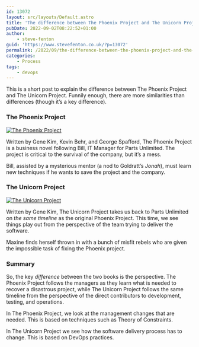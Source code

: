 ```yaml
---
id: 13072
layout: src/layouts/Default.astro
title: 'The difference between The Phoenix Project and The Unicorn Project'
pubDate: 2022-09-02T08:22:52+01:00
author:
    - steve-fenton
guid: 'https://www.stevefenton.co.uk/?p=13072'
permalink: /2022/09/the-difference-between-the-phoenix-project-and-the-unicorn-project/
categories:
    - Process
tags:
    - devops
---
```


This is a short post to explain the difference between The Phoenix Project and The Unicorn Project. Funnily enough, there are more similarities than differences (though it’s a key difference).

### The Phoenix Project

[![The Phoenix Project](https://www.stevefenton.co.uk/wp-content/uploads/2022/09/phoenix-200x300.jpg)](https://www.stevefenton.co.uk/2022/09/the-difference-between-the-phoenix-project-and-the-unicorn-project/phoenix/)

Written by Gene Kim, Kevin Behr, and George Spafford, The Phoenix Project is a business novel following Bill, IT Manager for Parts Unlimited. The project is critical to the survival of the company, but it’s a mess.

Bill, assisted by a mysterious mentor (a nod to Goldratt’s *Jonah*), must learn new techniques if he wants to save the project and the company.

### The Unicorn Project

[![The Unicorn Project](https://www.stevefenton.co.uk/wp-content/uploads/2022/09/unicorn-202x300.jpg)](https://www.stevefenton.co.uk/2022/09/the-difference-between-the-phoenix-project-and-the-unicorn-project/unicorn/)

Written by Gene Kim, The Unicorn Project takes us back to Parts Unlimited on *the same timeline* as the original Phoenix Project. This time, we see things play out from the perspective of the team trying to deliver the software.

Maxine finds herself thrown in with a bunch of misfit rebels who are given the impossible task of fixing the Phoenix project.

### Summary

So, the key *difference* between the two books is the perspective. The Phoenix Project follows the managers as they learn what is needed to recover a disastrous project, while The Unicorn Project follows the same timeline from the perspective of the direct contributors to development, testing, and operations.

In The Phoenix Project, we look at the management changes that are needed. This is based on techniques such as Theory of Constraints.

In The Unicorn Project we see how the software delivery process has to change. This is based on DevOps practices.